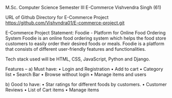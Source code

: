 M.Sc. Computer Science 
Semester III
E-Commerce
Vishvendra Singh (61)



URL of Github Directory for E-Commerce Project
https://github.com/Vishvndra01/E-commerce-project.git
  
E-Commerce Project Statement:
Foodie - Platform for Online Food Ordering System
Foodie is an online food ordering system which helps the food store customers to easily order their desired foods or meals. Foodie is a platform that consists of different user-friendly features and functionalities. 

Tech stack used will be HTML, CSS, JavaScript, Python and Django.


Features –
a)	Must have:
•	Login and Registration
•	Add to cart
•	Category list
•	Search Bar
•	Browse without login
•	Manage items and users


b)	Good to have:
•	Star ratings for different foods by customers.
•	Customer Reviews
•	List of Cart items
•	Manage items






